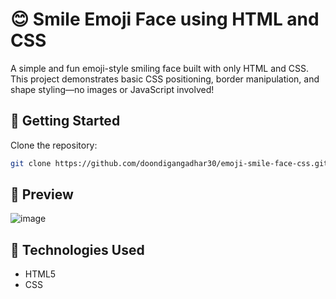 # 😊 Smile Emoji Face using HTML and CSS

A simple and fun emoji-style smiling face built with only HTML and CSS. This project demonstrates basic CSS positioning, border manipulation, and shape styling—no images or JavaScript involved!

## 🚀 Getting Started

Clone the repository:
   ```bash
   git clone https://github.com/doondigangadhar30/emoji-smile-face-css.git
```

## 🌟 Preview

![image](https://github.com/user-attachments/assets/623418ae-b518-4ec4-804e-a306ebcf2df1)

## 🧰 Technologies Used

- HTML5
- CSS
